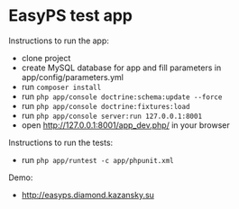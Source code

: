 EasyPS test app
===============

Instructions to run the app:

* clone project
* create MySQL database for app and fill parameters in app/config/parameters.yml 
* run `composer install`
* run `php app/console doctrine:schema:update --force`
* run `php app/console doctrine:fixtures:load`
* run `php app/console server:run 127.0.0.1:8001`
* open http://127.0.0.1:8001/app_dev.php/ in your browser

Instructions to run the tests:

* run `php app/runtest -c app/phpunit.xml`

Demo:

* http://easyps.diamond.kazansky.su

